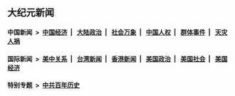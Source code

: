 ## 大纪元新闻

#### 中国新闻 &nbsp;>&nbsp; [中国经济](indexes/ncid283/README.md?10011245) &nbsp;| &nbsp; [大陆政治](indexes/ncid277/README.md?10011245) &nbsp;| &nbsp; [社会万象](indexes/ncid282/README.md?10011245) &nbsp;| &nbsp; [中国人权](indexes/ncid278/README.md?10011245) &nbsp;| &nbsp; [群体事件](indexes/ncid279/README.md?10011245) &nbsp;| &nbsp; [天灾人祸](indexes/ncid280/README.md?10011245)

#### 国际新闻 &nbsp;>&nbsp; [美中关系](indexes/nf1412576/README.md?10011245) &nbsp;| &nbsp; [台湾新闻](indexes/ncid1349361/README.md?10011245) &nbsp;| &nbsp; [香港新闻](indexes/ncid1349362/README.md?10011245) &nbsp;| &nbsp; [美国政治](indexes/ncid1078159/README.md?10011245) &nbsp;| &nbsp; [美国社会](indexes/ncid1078160/README.md?10011245) &nbsp;| &nbsp; [美国经济](indexes/ncid1078158/README.md?10011245)

#### 特别专题 &nbsp;>&nbsp; [中共百年历史](https://github.com/easy2view/epoch-special/blob/master/README.md?10011245)  
